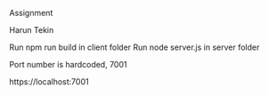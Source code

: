 Assignment

Harun Tekin

Run npm run build in client folder
Run node server.js in server folder

Port number is hardcoded, 7001

https://localhost:7001
